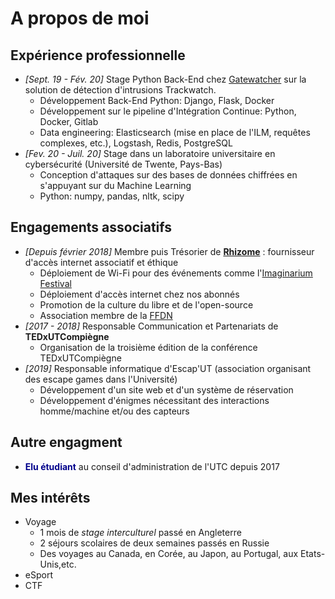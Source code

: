 # A propos de moi

## Expérience professionnelle

* *[Sept. 19 - Fév. 20]* Stage Python Back-End chez [Gatewatcher](https://www.gatewatcher.com/en/) sur la solution de détection d'intrusions Trackwatch.
  * Développement Back-End Python: Django, Flask, Docker
  * Développement sur le pipeline d'Intégration Continue: Python, Docker, Gitlab
  * Data engineering: Elasticsearch (mise en place de l'ILM, requêtes complexes, etc.), Logstash, Redis, PostgreSQL
* *[Fev. 20 - Juil. 20]* Stage dans un laboratoire universitaire en cybersécurité (Université de Twente, Pays-Bas)
  * Conception d'attaques sur des bases de données chiffrées en s'appuyant sur du Machine Learning
  * Python: numpy, pandas, nltk, scipy


## Engagements associatifs
* *[Depuis février 2018]* Membre puis Trésorier de [**Rhizome**](https://rhizome-fai.net/) : fournisseur d'accès internet associatif et éthique
  * Déploiement de Wi-Fi pour des événements comme l'[Imaginarium Festival](https://www.imaginariumfestival.com/)
  * Déploiement d'accès internet chez nos abonnés
  * Promotion de la culture du libre et de l'open-source
  * Association membre de la [FFDN](https://www.ffdn.org/)
* *[2017 - 2018]* Responsable Communication et Partenariats de **TEDxUTCompiègne**
  * Organisation de la troisième édition de la conférence TEDxUTCompiègne
* *[2019]* Responsable informatique d'Escap'UT (association organisant des escape games dans l'Université) 
  * Développement d'un site web et d'un système de réservation 
  * Développement d'énigmes nécessitant des interactions homme/machine et/ou des capteurs


## Autre engagment
* <strong><span style="color:darkblue">Elu étudiant</span></strong> au conseil d'administration de l'UTC depuis 2017

## Mes intérêts

* Voyage 
  * 1 mois de *stage interculturel* passé en Angleterre
  * 2 séjours scolaires de deux semaines passés en Russie
  * Des voyages au Canada, en Corée, au Japon, au Portugal, aux Etats-Unis,etc.
* eSport
* CTF
